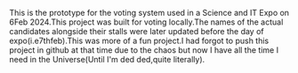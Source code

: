 This is the prototype for the voting system used in a Science and IT Expo on 6Feb 2024.This project was built for voting locally.The names of the actual candidates alongside their stalls were later updated before the day of expo(i.e7thfeb).This was more of a fun project.I had forgot to push this project in github at that time due to the chaos but now I have all the time I need in the Universe(Until I'm ded ded,quite literally).